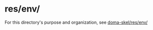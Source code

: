 # res/env/

For this directory's purpose and organization, see [doma-skel/res/env/](https://github.com/rajive/doma-skel/blob/master/res/env/README.md)
